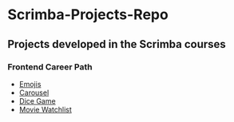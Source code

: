 # Scrimba-Projects-Repo
<h2>Projects developed in the Scrimba courses</h2>
<h3>Frontend Career Path</h3>
<ul>
  <li><a href="Frontend-career-path/Emojis/index.html">Emojis</a></li>
  <li><a href="Frontend-career-path/Carousel/index.html">Carousel</a></li>
  <li><a href="Frontend-career-path/Dice-Game/index.html">Dice Game</a></li>
  <li><a href="Frontend-career-path/Movie-watchlist/index.html">Movie Watchlist</a></li>
</ul>
